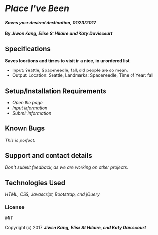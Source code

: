 # _Place I've Been_

#### _Saves your desired destination, 01/23/2017_

#### By _**Jiwon Kang, Elise St Hilaire and Katy Daviscourt**_

## Specifications

**Saves locations and times to visit in a nice,  in unordered list**
* Input: Seattle, Spaceneedle, fall, old people are so mean.
* Output: Location: Seattle, Landmarks: Spaceneedle, Time of Year: fall

## Setup/Installation Requirements

* _Open the page_
* _Input information_
* _Submit information_


## Known Bugs

_This is perfect._

## Support and contact details

_Don't submit feedback, as we are working on other projects._

## Technologies Used

_HTML, CSS, Javascript, Bootstrap, and jQuery_

### License

*MIT*

Copyright (c) 2017 **_Jiwon Kang, Elise St Hilaire, and Katy Daviscourt_**
